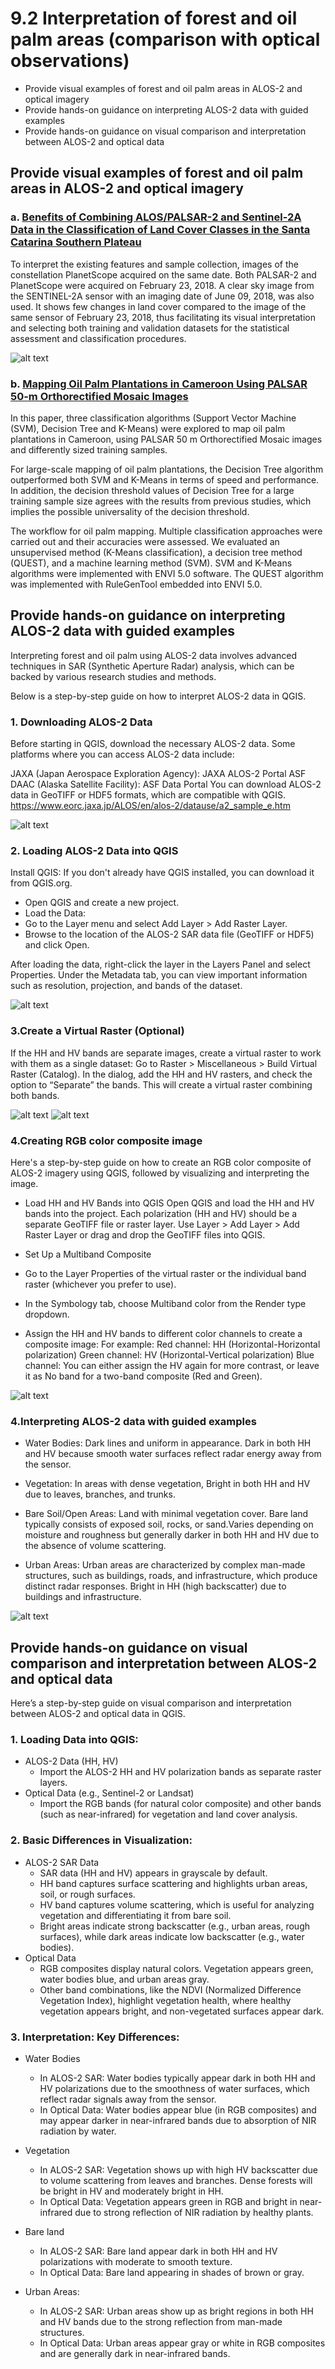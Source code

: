 # 9.2 Interpretation of forest and oil palm areas (comparison with optical observations)


-  Provide visual examples of forest and oil palm areas in ALOS-2 and optical imagery 
-  Provide hands-on guidance on interpreting ALOS-2 data with guided examples
-  Provide hands-on guidance on visual comparison and interpretation between ALOS-2 and optical data


## Provide visual examples of forest and oil palm areas in ALOS-2 and optical imagery 

### a. [Benefits of Combining ALOS/PALSAR-2 and Sentinel-2A Data in the Classification of Land Cover Classes in the Santa Catarina Southern Plateau](https://www.mdpi.com/2072-4292/13/2/229#)

 To interpret the existing features and sample collection, images of the constellation PlanetScope acquired on the same date. Both PALSAR-2 and PlanetScope were acquired on February 23, 2018. A clear sky image from the SENTINEL-2A sensor with an imaging date of June 09, 2018, was also used. It shows few changes in land cover compared to the image of the same sensor of February 23, 2018, thus facilitating its visual interpretation and selecting both training and validation datasets for the statistical assessment and classification procedures. 

![alt text](image-10.png)

### b. [Mapping Oil Palm Plantations in Cameroon Using PALSAR 50-m Orthorectified Mosaic Images](https://www.mdpi.com/2072-4292/7/2/1206)

In this paper, three classification algorithms (Support Vector Machine (SVM), Decision Tree and K-Means) were explored to map oil palm plantations in Cameroon, using PALSAR 50 m Orthorectified Mosaic images and differently sized training samples.

For large-scale mapping of oil palm plantations, the Decision Tree algorithm outperformed both SVM and K-Means in terms of speed and performance. In addition, the decision threshold values of Decision Tree for a large training sample size agrees with the results from previous studies, which implies the possible universality of the decision threshold.

The workflow for oil palm mapping. Multiple classification approaches were carried out and their accuracies were assessed. We evaluated an unsupervised method (K-Means classification), a decision tree method (QUEST), and a machine learning method (SVM). SVM and K-Means algorithms were implemented with ENVI 5.0 software. The QUEST algorithm was implemented with RuleGenTool embedded into ENVI 5.0. 

## Provide hands-on guidance on interpreting ALOS-2 data with guided examples

Interpreting forest and oil palm using ALOS-2 data involves advanced techniques in SAR (Synthetic Aperture Radar) analysis, which can be backed by various research studies and methods. 

Below is a step-by-step guide on how to interpret ALOS-2 data in QGIS.

### 1. Downloading ALOS-2 Data
Before starting in QGIS, download the necessary ALOS-2 data. Some platforms where you can access ALOS-2 data include:

JAXA (Japan Aerospace Exploration Agency): JAXA ALOS-2 Portal
ASF DAAC (Alaska Satellite Facility): ASF Data Portal
You can download ALOS-2 data in GeoTIFF or HDF5 formats, which are compatible with QGIS.
https://www.eorc.jaxa.jp/ALOS/en/alos-2/datause/a2_sample_e.htm

![alt text](image-4.png)

### 2. Loading ALOS-2 Data into QGIS
Install QGIS: If you don't already have QGIS installed, you can download it from QGIS.org.

- Open QGIS and create a new project.
- Load the Data:
- Go to the Layer menu and select Add Layer > Add Raster Layer.
- Browse to the location of the ALOS-2 SAR data file (GeoTIFF or HDF5) and click Open.

After loading the data, right-click the layer in the Layers Panel and select Properties.
Under the Metadata tab, you can view important information such as resolution, projection, and bands of the dataset.


![alt text](image-5.png)
### 3.Create a Virtual Raster (Optional)

If the HH and HV bands are separate images, create a virtual raster to work with them as a single dataset:
Go to Raster > Miscellaneous > Build Virtual Raster (Catalog).
In the dialog, add the HH and HV rasters, and check the option to “Separate” the bands. This will create a virtual raster combining both bands.

![alt text](image-9.png)
![alt text](image-6.png)

### 4.Creating RGB color composite image
Here's a step-by-step guide on how to create an RGB color composite of ALOS-2 imagery using QGIS, followed by visualizing and interpreting the image.

- Load HH and HV Bands into QGIS
Open QGIS and load the HH and HV bands into the project. Each polarization (HH and HV) should be a separate GeoTIFF file or raster layer.
Use Layer > Add Layer > Add Raster Layer or drag and drop the GeoTIFF files into QGIS.

- Set Up a Multiband Composite
- Go to the Layer Properties of the virtual raster or the individual band raster (whichever you prefer to use).
- In the Symbology tab, choose Multiband color from the Render type dropdown.
- Assign the HH and HV bands to different color channels to create a composite image:
For example:
Red channel: HH (Horizontal-Horizontal polarization)
Green channel: HV (Horizontal-Vertical polarization)
Blue channel: You can either assign the HV again for more contrast, or leave it as No band for a two-band composite (Red and Green).


![alt text](image-7.png)


### 4.Interpreting ALOS-2 data with guided examples

- Water Bodies: Dark lines and uniform in appearance. Dark in both HH and HV because smooth water surfaces reflect radar energy away from the sensor.

- Vegetation: In areas with dense vegetation, Bright in both HH and HV due to leaves, branches, and trunks.

- Bare Soil/Open Areas: Land with minimal vegetation cover. Bare land typically consists of exposed soil, rocks, or sand.Varies depending on moisture and roughness but generally darker in both HH and HV due to the absence of volume scattering.

- Urban Areas: Urban areas are characterized by complex man-made structures, such as buildings, roads, and infrastructure, which produce distinct radar responses. Bright in HH (high backscatter) due to buildings and infrastructure.

![alt text](image-13.png)



## Provide hands-on guidance on visual comparison and interpretation between ALOS-2 and optical data

Here’s a step-by-step guide on visual comparison and interpretation between ALOS-2 and optical data in QGIS.

### 1. Loading Data into QGIS:

- ALOS-2 Data (HH, HV)
    - Import the ALOS-2 HH and HV polarization bands as separate raster layers.
- Optical Data (e.g., Sentinel-2 or Landsat)
    - Import the RGB bands (for natural color composite) and other bands (such as near-infrared) for vegetation and land cover analysis.

### 2. Basic Differences in Visualization:
- ALOS-2 SAR Data
    - SAR data (HH and HV) appears in grayscale by default.
    - HH band captures surface scattering and highlights urban areas, soil, or rough surfaces.
    - HV band captures volume scattering, which is useful for analyzing vegetation and differentiating it from bare soil.
    - Bright areas indicate strong backscatter (e.g., urban areas, rough surfaces), while dark areas indicate low backscatter (e.g., water bodies).
- Optical Data
    - RGB composites display natural colors. Vegetation appears green, water bodies blue, and urban areas gray.
    - Other band combinations, like the NDVI (Normalized Difference Vegetation Index), highlight vegetation health, where healthy vegetation appears bright, and non-vegetated surfaces appear dark.


### 3. Interpretation: Key Differences:
- Water Bodies

    - In ALOS-2 SAR: Water bodies typically appear dark in both HH and HV polarizations due to the smoothness of water surfaces, which reflect radar signals away from the sensor.
    - In Optical Data: Water bodies appear blue (in RGB composites) and may appear darker in near-infrared bands due to absorption of NIR radiation by water.

- Vegetation

    - In ALOS-2 SAR: Vegetation shows up with high HV backscatter due to volume scattering from leaves and branches. Dense forests will be bright in HV and moderately bright in HH.
    - In Optical Data: Vegetation appears green in RGB and bright in near-infrared due to strong reflection of NIR radiation by healthy plants.

- Bare land

    - In ALOS-2 SAR: Bare land appear dark in both HH and HV polarizations with moderate to smooth texture.
    - In Optical Data: Bare land appearing in shades of brown or gray.


- Urban Areas:
    - In ALOS-2 SAR: Urban areas show up as bright regions in both HH and HV bands due to the strong reflection from man-made structures.
    - In Optical Data: Urban areas appear gray or white in RGB composites and are generally dark in near-infrared bands.

